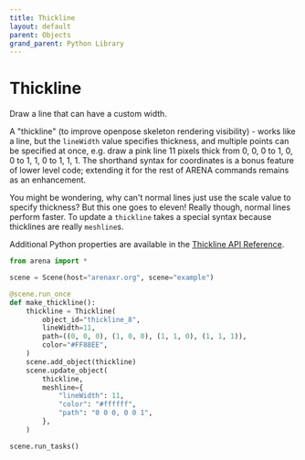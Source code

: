 ```yaml
---
title: Thickline
layout: default
parent: Objects
grand_parent: Python Library
---
```


# Thickline

Draw a line that can have a custom width.

A "thickline" (to improve openpose skeleton rendering visibility) - works like a line, but the `lineWidth` value specifies thickness, and multiple points can be specified at once, e.g. draw a pink line 11 pixels thick from 0, 0, 0 to 1, 0, 0 to 1, 1, 0 to 1, 1, 1. The shorthand syntax for coordinates is a bonus feature of lower level code; extending it for the rest of ARENA commands remains as an enhancement.

You might be wondering, why can't normal lines just use the scale value to specify thickness? But this one goes to eleven! Really though, normal lines perform faster. To update a `thickline` takes a special syntax because thicklines are really `meshline`s.

Additional Python properties are available in the [Thickline API Reference](/content/python-api/objects/thickline).

```python
from arena import *

scene = Scene(host="arenaxr.org", scene="example")

@scene.run_once
def make_thickline():
    thickline = Thickline(
        object_id="thickline_8",
        lineWidth=11,
        path=((0, 0, 0), (1, 0, 0), (1, 1, 0), (1, 1, 1)),
        color="#FF88EE",
    )
    scene.add_object(thickline)
    scene.update_object(
        thickline,
        meshline={
            "lineWidth": 11,
            "color": "#ffffff",
            "path": "0 0 0, 0 0 1",
        },
    )

scene.run_tasks()
```
